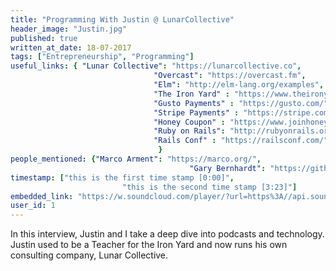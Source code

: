```yaml
---
title: "Programming With Justin @ LunarCollective"
header_image: "Justin.jpg"
published: true
written_at_date: 18-07-2017
tags: ["Entrepreneurship", "Programming"]
useful_links: { "Lunar Collective": "https://lunarcollective.co",
								"Overcast": "https://overcast.fm",
								"Elm": "http://elm-lang.org/examples",
								"The Iron Yard" : "https://www.theironyard.com/",
								"Gusto Payments" : "https://gusto.com/",
								"Stripe Payments" : "https://stripe.com/",
								"Honey Coupon" : "https://www.joinhoney.com/",
								"Ruby on Rails": "http://rubyonrails.org/",
								"Rails Conf" : "https://railsconf.com/"
								 }
people_mentioned: {"Marco Arment": "https://marco.org/",
										"Gary Bernhardt": "https://github.com/garybernhardt" }
timestamp: ["this is the first time stamp [0:00]",
						 "this is the second time stamp [3:23]"]
embedded_link: "https://w.soundcloud.com/player/?url=https%3A//api.soundcloud.com/tracks/334150497"
user_id: 1
---
```


In this interview, Justin and I take a deep dive into podcasts and technology.
Justin used to be a Teacher for the Iron Yard and now runs his own consulting company, Lunar Collective.

